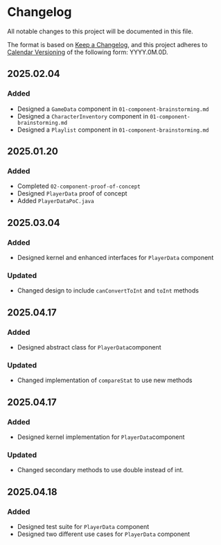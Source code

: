 # Changelog

All notable changes to this project will be documented in this file.

The format is based on [Keep a Changelog](https://keepachangelog.com/en/1.1.0/),
and this project adheres to [Calendar Versioning](https://calver.org/) of
the following form: YYYY.0M.0D.

## 2025.02.04

### Added

- Designed a `GameData` component in `01-component-brainstorming.md`
- Designed a `CharacterInventory` component in `01-component-brainstorming.md`
- Designed a `Playlist` component in `01-component-brainstorming.md`

## 2025.01.20

### Added

- Completed `02-component-proof-of-concept`
- Designed `PlayerData` proof of concept
- Added `PlayerDataPoC.java`

## 2025.03.04

### Added

- Designed kernel and enhanced interfaces for `PlayerData` component

### Updated

- Changed design to include `canConvertToInt` and `toInt` methods

## 2025.04.17

### Added

- Designed abstract class for `PlayerData`component

### Updated

- Changed implementation of `compareStat` to use new methods

## 2025.04.17

### Added

- Designed kernel implementation for `PlayerData`component

### Updated

- Changed secondary methods to use double instead of int.

## 2025.04.18

### Added

- Designed test suite for `PlayerData` component
- Designed two different use cases for `PlayerData` component
